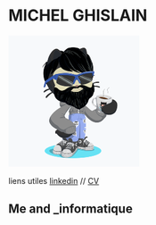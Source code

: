 # MICHEL GHISLAIN 


 
![Image](cat.png)





liens utiles [linkedin](https://www.linkedin.com/in/ghislain-michel-31b024153/) // [CV](CV_Ghislain_Michel_M2i.docx)
## Me and _informatique 


 
 
